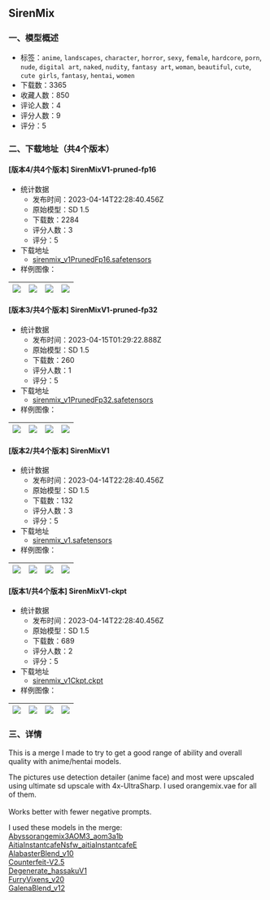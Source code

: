 ## SirenMix
### 一、模型概述

- 标签：`anime`, `landscapes`, `character`, `horror`, `sexy`, `female`, `hardcore`, `porn`, `nude`, `digital art`, `naked`, `nudity`, `fantasy art`, `woman`, `beautiful`, `cute`, `cute girls`, `fantasy`, `hentai`, `women`
- 下载数：3365
- 收藏人数：850
- 评论人数：4
- 评分人数：9
- 评分：5

### 二、下载地址（共4个版本）

#### [版本4/共4个版本] SirenMixV1-pruned-fp16

- 统计数据
  - 发布时间：2023-04-14T22:28:40.456Z
  - 原始模型：SD 1.5
  - 下载数：2284
  - 评分人数：3
  - 评分：5
- 下载地址
  - [sirenmix_v1PrunedFp16.safetensors](https://civitai.com/api/download/models/45853)
- 样例图像：

| <img src="https://image.civitai.com/xG1nkqKTMzGDvpLrqFT7WA/e088b835-448f-454d-1c09-e9a475c61000/width=450/496201.jpeg" /> | <img src="https://image.civitai.com/xG1nkqKTMzGDvpLrqFT7WA/a30fc318-d60f-4f7b-d71a-219aff0b2f00/width=450/496210.jpeg" /> | <img src="https://image.civitai.com/xG1nkqKTMzGDvpLrqFT7WA/065bd2cb-3a98-4650-8709-508e431bff00/width=450/496203.jpeg" /> | <img src="https://image.civitai.com/xG1nkqKTMzGDvpLrqFT7WA/e1a8e1f8-e3c7-4eec-daeb-81afcb35a800/width=450/496198.jpeg" /> |
| ---- | ---- | ---- | ---- |

#### [版本3/共4个版本] SirenMixV1-pruned-fp32

- 统计数据
  - 发布时间：2023-04-15T01:29:22.888Z
  - 原始模型：SD 1.5
  - 下载数：260
  - 评分人数：1
  - 评分：5
- 下载地址
  - [sirenmix_v1PrunedFp32.safetensors](https://civitai.com/api/download/models/45859)
- 样例图像：

| <img src="https://image.civitai.com/xG1nkqKTMzGDvpLrqFT7WA/fdcff36a-084a-4de2-b255-4902695bc100/width=450/497495.jpeg" /> | <img src="https://image.civitai.com/xG1nkqKTMzGDvpLrqFT7WA/52566ca5-cc5d-44a0-70bf-7204087b7900/width=450/497494.jpeg" /> | <img src="https://image.civitai.com/xG1nkqKTMzGDvpLrqFT7WA/086ff6bb-3433-40d7-2e59-59c424a5b800/width=450/497492.jpeg" /> | <img src="https://image.civitai.com/xG1nkqKTMzGDvpLrqFT7WA/02746d33-0fd2-47e1-7783-f80052e6a400/width=450/497497.jpeg" /> |
| ---- | ---- | ---- | ---- |

#### [版本2/共4个版本] SirenMixV1

- 统计数据
  - 发布时间：2023-04-14T22:28:40.456Z
  - 原始模型：SD 1.5
  - 下载数：132
  - 评分人数：3
  - 评分：5
- 下载地址
  - [sirenmix_v1.safetensors](https://civitai.com/api/download/models/45833)
- 样例图像：

| <img src="https://image.civitai.com/xG1nkqKTMzGDvpLrqFT7WA/2db174ae-2dbb-4f65-e84f-844480d48000/width=450/496148.jpeg" /> | <img src="https://image.civitai.com/xG1nkqKTMzGDvpLrqFT7WA/19ce5641-0f92-41f9-0212-3216da996300/width=450/496147.jpeg" /> | <img src="https://image.civitai.com/xG1nkqKTMzGDvpLrqFT7WA/a369405a-bd8b-4c92-c291-4bd380f13600/width=450/496149.jpeg" /> | <img src="https://image.civitai.com/xG1nkqKTMzGDvpLrqFT7WA/a45ed246-1f80-4622-705b-3fed20769300/width=450/496146.jpeg" /> |
| ---- | ---- | ---- | ---- |

#### [版本1/共4个版本] SirenMixV1-ckpt

- 统计数据
  - 发布时间：2023-04-14T22:28:40.456Z
  - 原始模型：SD 1.5
  - 下载数：689
  - 评分人数：2
  - 评分：5
- 下载地址
  - [sirenmix_v1Ckpt.ckpt](https://civitai.com/api/download/models/45163)
- 样例图像：

| <img src="https://image.civitai.com/xG1nkqKTMzGDvpLrqFT7WA/172d62cf-26c2-4847-053b-e57ca57bd800/width=450/490491.jpeg" /> | <img src="https://image.civitai.com/xG1nkqKTMzGDvpLrqFT7WA/74cbd409-59e9-4e49-d1e8-363077554100/width=450/490494.jpeg" /> | <img src="https://image.civitai.com/xG1nkqKTMzGDvpLrqFT7WA/f1fe566f-ac7c-4da6-e130-7cc59830f300/width=450/490489.jpeg" /> | <img src="https://image.civitai.com/xG1nkqKTMzGDvpLrqFT7WA/369ad1e7-020f-47a3-34ab-4de159fb8e00/width=450/490487.jpeg" /> |
| ---- | ---- | ---- | ---- |


### 三、详情
<p>This is a merge I made to try to get a good range of ability and overall quality with anime/hentai models.</p><p>The pictures use detection detailer (anime face) and most were upscaled using ultimate sd upscale with 4x-UltraSharp. I used orangemix.vae for all of them.<br /><br />Works better with fewer negative prompts.</p><p>I used these models in the merge:<br /><a target="_blank" rel="ugc" href="https://civitai.com/models/9942/abyssorangemix3-aom3">Abyssorangemix3AOM3_aom3a1b</a><br /><a target="_blank" rel="ugc" href="https://civitai.com/models/22657/aitiainstantcafe">AitiaInstantcafeNsfw_aitiaInstantcafeE</a><br /><a target="_blank" rel="ugc" href="https://civitai.com/models/26355/alabaster-blend">AlabasterBlend_v10</a><br /><a target="_blank" rel="ugc" href="https://civitai.com/models/4468/counterfeit-v25">Counterfeit-V2.5</a><br /><a target="_blank" rel="ugc" href="https://civitai.com/models/19831?modelVersionId=30151">Degenerate_hassakuV1</a><br /><a target="_blank" rel="ugc" href="https://civitai.com/models/17333/furry-vixens">FurryVixens_v20</a><br /><a target="_blank" rel="ugc" href="https://civitai.com/models/16300/galena-blend">GalenaBlend_v12</a></p>